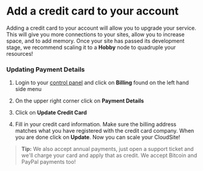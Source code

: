 # Add a credit card to your account

Adding a credit card to your account will allow you to upgrade your service. This will give you more connections to your sites, allow you to increase space, and to add memory. Once your site has passed its development stage, we recommend scaling it to a **Hobby** node to quadruple your resources!

### Updating Payment Details 

1. Login to your [control panel](https://my.gearhost.com) and click on **Billing** found on the left hand side menu
 
 
1.  On the upper right corner click on **Payment Details**
2.  Click on **Update Credit Card**  

1. Fill in your credit card information. Make sure the billing address matches what you have registered with the credit card company. When you are done click on **Update**. Now you can scale your CloudSite!


>**Tip:** We also accept annual payments, just open a support ticket and we'll charge your card and apply that as credit. We accept Bitcoin and PayPal payments too!